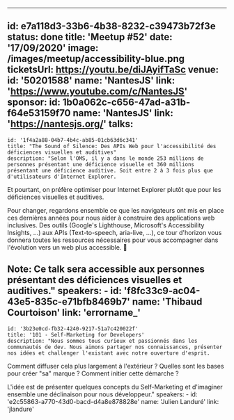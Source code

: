 ---
id: e7a118d3-33b6-4b38-8232-c39473b72f3e
status: done
title: 'Meetup #52'
date: '17/09/2020'
image: /images/meetup/accessibility-blue.png
ticketsUrl: https://youtu.be/diJAyifTaSc
venue:
  id: '50201588'
  name: 'NantesJS'
  link: 'https://www.youtube.com/c/NantesJS'
sponsor:
    id: 1b0a062c-c656-47ad-a31b-f64e53159f70
    name: 'NantesJS'
    link: 'https://nantesjs.org/'
talks:
  -
    id: '1f4a2a88-04b7-4b4c-ab85-01cb63d6c341'
    title: "The Sound of Silence: Des APIs Web pour l'accessibilité des déficiences visuelles et auditives"
    description: "Selon l'OMS, il y a dans le monde 253 millions de personnes présentant une déficience visuelle et 360 millions présentant une déficience auditive. Soit entre 2 à 3 fois plus que d'utilisateurs d'Internet Explorer.

Et pourtant, on préfère optimiser pour Internet Explorer plutôt que pour les déficiences visuelles et auditives.

Pour changer, regardons ensemble ce que les navigateurs ont mis en place ces dernières années pour nous aider à construire des applications web inclusives. Des outils (Google's Lighthouse, Microsoft's Accessibility Insights, ...) aux APIs (Text-to-speech, aria-live, ...), ce tour d'horizon vous donnera toutes les ressources nécessaires pour vous accompagner dans l'évolution vers un web plus accessible. 👐

Note: Ce talk sera accessible aux personnes présentant des déficiences visuelles et auditives."
    speakers:
      -
          id: 'f8fc33c9-ac04-43e5-835c-e71bfb8469b7'
          name: 'Thibaud Courtoison'
          link: 'errorname_'
  -
    id: '3b23e0cd-fb32-4240-9217-51a7c420022f'
    title: '101 - Self-Marketing for Developers'
    description: "Nous sommes tous curieux et passionnés dans les communautés de dev. Nous aimons partager nos connaissances, présenter nos idées et challenger l'existant avec notre ouverture d'esprit.

Comment diffuser cela plus largement à l'extérieur ? Quelles sont les bases pour créer \"sa\" marque ? Comment initier cette démarche ?

L'idée est de présenter quelques concepts du Self-Marketing et d'imaginer ensemble une déclinaison pour nous développeur."
    speakers:
      -
          id: 'e2c55863-a770-43d0-bacd-d4a8e878828e'
          name: 'Julien Landuré'
          link: 'jlandure'

